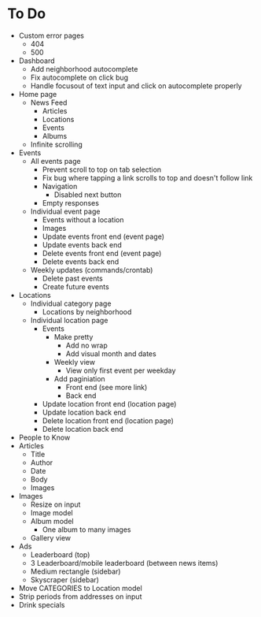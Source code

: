 # To Do

- Custom error pages
  - 404
  - 500
- Dashboard
  - Add neighborhood autocomplete
  - Fix autocomplete on click bug
  - Handle focusout of text input and click on autocomplete properly
- Home page
  - News Feed
    - Articles
    - Locations
    - Events
    - Albums
  - Infinite scrolling
- Events
  - All events page
    - Prevent scroll to top on tab selection
    - Fix bug where tapping a link scrolls to top and doesn't follow link
    - Navigation
      - Disabled next button
    - Empty responses
  - Individual event page
    - Events without a location
    - Images
    - Update events front end (event page)
    - Update events back end
    - Delete events front end (event page)
    - Delete events back end
  - Weekly updates (commands/crontab)
    - Delete past events
    - Create future events
- Locations
  - Individual category page
    - Locations by neighborhood
  - Individual location page
    - Events
      - Make pretty
        - Add no wrap
        - Add visual month and dates
      - Weekly view
        - View only first event per weekday
      - Add paginiation
        - Front end (see more link)
        - Back end
    - Update location front end (location page)
    - Update location back end
    - Delete location front end (location page)
    - Delete location back end
- People to Know
- Articles
  - Title
  - Author
  - Date
  - Body
  - Images
- Images
  - Resize on input
  - Image model
  - Album model
    - One album to many images
  - Gallery view
- Ads
  - Leaderboard (top)
  - 3 Leaderboard/mobile leaderboard (between news items)
  - Medium rectangle (sidebar)
  - Skyscraper (sidebar)
- Move CATEGORIES to Location model
- Strip periods from addresses on input
- Drink specials
